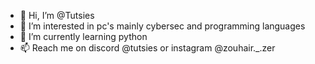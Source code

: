 - 👋 Hi, I’m @Tutsies
- 👀 I’m interested in pc's mainly cybersec and programming languages
- 🌱 I’m currently learning python
- 📫 Reach me on discord @tutsies or instagram @zouhair._.zer

<!---
Tutsies/Tutsies is a ✨ special ✨ repository because its `README.md` (this file) appears on your GitHub profile.
You can click the Preview link to take a look at your changes.
--->
